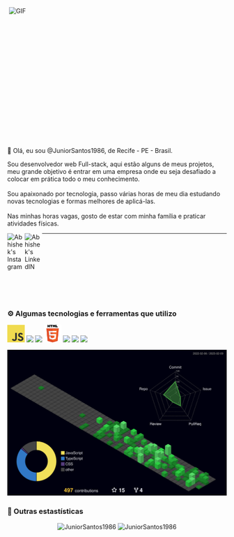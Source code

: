 <img align="right" alt="GIF" src="https://github.com/abhisheknaiidu/abhisheknaiidu/blob/master/code.gif?raw=true" width="500" height="320" />
👋 Olá, eu sou @JuniorSantos1986, de Recife - PE - Brasil.

<br>
 
  Sou desenvolvedor web Full-stack, aqui estão alguns de meus projetos, meu grande objetivo é entrar em uma empresa onde eu seja desafiado  a colocar em prática todo o meu conhecimento.
  <br/>
  <br/>
  Sou apaixonado por tecnologia, passo várias horas de meu dia estudando novas tecnologias e formas melhores de aplicá-las.
  <br/>
  <br/>
  Nas minhas horas vagas, gosto de estar com minha família e praticar atividades físicas.

<a href="https://www.instagram.com/junior_santos_86/">
  <img align="left" alt="Abhishek's Instagram" width="40px" src="https://raw.githubusercontent.com/hussainweb/hussainweb/main/icons/instagram.png" />
</a>

<a href="https://www.linkedin.com/in/j%C3%BAnior-santos-838222236/">
  <img align="left" alt="Abhishek's LinkedIN" width="40px" src="https://raw.githubusercontent.com/peterthehan/peterthehan/master/assets/linkedin.svg" />
</a>
<hr/>
<br/>
<br/>
<br/>
<br/>
<br/>
<br/>
<br/>
<br/>

### ⚙️ Algumas tecnologias e ferramentas que utilizo

<code><img height="40" src="https://raw.githubusercontent.com/github/explore/80688e429a7d4ef2fca1e82350fe8e3517d3494d/topics/javascript/javascript.png"></code>
<code><img height="40" src="https://avatars3.githubusercontent.com/u/9950313?s=200&v=4"></code>
<code><img height="40" src="https://avatars1.githubusercontent.com/u/45120?s=200&v=4"></code>
<code><img height="40" src="https://raw.githubusercontent.com/github/explore/80688e429a7d4ef2fca1e82350fe8e3517d3494d/topics/html/html.png"></code>
<code><img height="40" src="https://avatars1.githubusercontent.com/u/1517864?s=200&v=4"></code>
<code><img height="40" src="https://avatars1.githubusercontent.com/u/2918581?s=200&v=4"></code>
<code><img height="40" src="https://avatars3.githubusercontent.com/u/18133?s=200&v=4"></code>

![](./profile-3d-contrib/profile-night-green.svg)

### 🚀 Outras estastísticas

<p align="center">  
 <img src="https://github-readme-stats.vercel.app/api?username=JuniorSantos1986&show_icons=true&theme=radical" alt="JuniorSantos1986"/> 
  <img src="https://github-readme-stats.vercel.app/api/top-langs/?username=JuniorSantos1986&layout=compact&theme=radical" alt="JuniorSantos1986"
</p>

<!---
guicastro13/guicastro13 is a ✨ special ✨ repository because its `README.md` (this file) appears on your GitHub profile.
You can click the Preview link to take a look at your changes.
--->
